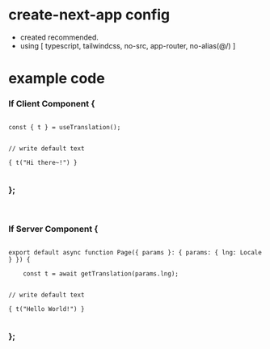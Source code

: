 # create-next-app config
* created recommended.
* using [ typescript, tailwindcss, no-src, app-router, no-alias(@/) ]

# example code

### If Client Component {

<code>
const { t } = useTranslation();<br><br>
// write default text <br>
{ t("Hi there~!") }

</code>

### };

<br>

### If Server Component {

<code>
export default async function Page({ params }: { params: { lng: Locale } }) {<br>
    const t = await getTranslation(params.lng);<br><br>
// write default text <br>
{ t("Hello World!") }

</code>

### };